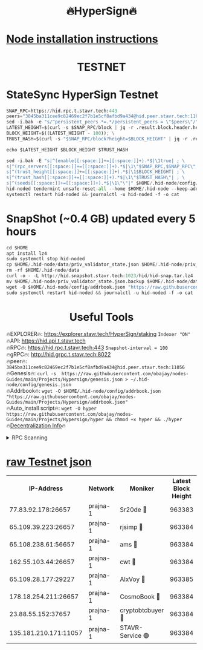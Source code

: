 <h1 align="center"> 🔥HyperSign🔥</h1>

[Node installation instructions](https://github.com/obajay/nodes-Guides/tree/main/Projects/Hypersign)
=

<h1 align="center"> TESTNET</h1>

# StateSync HyperSign Testnet
```python
SNAP_RPC=https://hid.rpc.t.stavr.tech:443
peers="3845ba311cee9c82469ec2f7b1e5cf8afbd9a434@hid.peer.stavr.tech:11056"
sed -i.bak -e "s/^persistent_peers *=.*/persistent_peers = \"$peers\"/" $HOME/.hid-node/config/config.toml
LATEST_HEIGHT=$(curl -s $SNAP_RPC/block | jq -r .result.block.header.height); \
BLOCK_HEIGHT=$((LATEST_HEIGHT - 100)); \
TRUST_HASH=$(curl -s "$SNAP_RPC/block?height=$BLOCK_HEIGHT" | jq -r .result.block_id.hash)

echo $LATEST_HEIGHT $BLOCK_HEIGHT $TRUST_HASH

sed -i.bak -E "s|^(enable[[:space:]]+=[[:space:]]+).*$|\1true| ; \
s|^(rpc_servers[[:space:]]+=[[:space:]]+).*$|\1\"$SNAP_RPC,$SNAP_RPC\"| ; \
s|^(trust_height[[:space:]]+=[[:space:]]+).*$|\1$BLOCK_HEIGHT| ; \
s|^(trust_hash[[:space:]]+=[[:space:]]+).*$|\1\"$TRUST_HASH\"| ; \
s|^(seeds[[:space:]]+=[[:space:]]+).*$|\1\"\"|" $HOME/.hid-node/config/config.toml
hid-noded tendermint unsafe-reset-all --home $HOME/.hid-node --keep-addr-book
systemctl restart hid-noded && journalctl -u hid-noded -f -o cat
```
# SnapShot (~0.4 GB) updated every 5 hours
```python
cd $HOME
apt install lz4
sudo systemctl stop hid-noded
cp $HOME/.hid-node/data/priv_validator_state.json $HOME/.hid-node/priv_validator_state.json.backup
rm -rf $HOME/.hid-node/data
curl -o - -L http://hid.snapshot.stavr.tech:1023/hid/hid-snap.tar.lz4 | lz4 -c -d - | tar -x -C $HOME/.hid-node --strip-components 2
mv $HOME/.hid-node/priv_validator_state.json.backup $HOME/.hid-node/data/priv_validator_state.json
wget -O $HOME/.hid-node/config/addrbook.json "https://raw.githubusercontent.com/obajay/nodes-Guides/main/Projects/Hypersign/addrbook.json"
sudo systemctl restart hid-noded && journalctl -u hid-noded -f -o cat
```

 <h1 align="center"> Useful Tools</h1>

🔥EXPLORER🔥:      https://explorer.stavr.tech/HyperSign/staking        `Indexer "ON"` \
🔥API:             https://hid.api.t.stavr.tech \
🔥RPC🔥:           https://hid.rpc.t.stavr.tech:443              `Snapshot-interval = 100` \
🔥gRPC🔥:          http://hid.grpc.t.stavr.tech:8022 \
🔥peer🔥:          `3845ba311cee9c82469ec2f7b1e5cf8afbd9a434@hid.peer.stavr.tech:11056` \
🔥Genesis🔥:     ```curl -s  https://raw.githubusercontent.com/obajay/nodes-Guides/main/Projects/Hypersign/genesis.json > ~/.hid-node/config/genesis.json``` \
🔥Addrbook🔥:    ```wget -O $HOME/.hid-node/config/addrbook.json "https://raw.githubusercontent.com/obajay/nodes-Guides/main/Projects/Hypersign/addrbook.json"``` \
🔥Auto_install script🔥: ```wget -O hyper https://raw.githubusercontent.com/obajay/nodes-Guides/main/Projects/Hypersign/hyper && chmod +x hyper && ./hyper``` \
🔥[Decentralization Info](https://github.com/obajay/StateSync-snapshots/tree/main/Projects/Hypersign/Decentralization)🔥

<details>
<summary>RPC Scanning</summary>

<h2 align="center"> We scan nodes in real time every 4 hours. And we provide the final result of RPC endpoints.
We cannot influence the operation of these nodes in any way. </h2>


```python
If Voting Power is higher than 0 --> then the Node is a validator of the network and may be subject to attack and be a potential threat to the chain.
```
```python
We marked such validators with a red symbol
```

</details>

[raw Testnet json](https://rpc-check.hypert.stavr.tech/hypert/rpc-hypert-result.json)
=

<table><tr><th>IP-Address</th><th>Network</th><th>Moniker</th><th>Latest Block Height</th><th>Earliest Block Height</th><th>Catching Up</th><th>Tx Index</th><th>Voting Power</th><th>Scan Time</th></tr><tr><td>77.83.92.178:26657</td><td>prajna-1</td><td>Sr20de 🔴</td><td>963383</td><td>1</td><td>False</td><td>on</td><td>1080256</td><td>2024-02-22T13:51:09.327182427UTC</td></tr><tr><td>65.109.39.223:26657</td><td>prajna-1</td><td>rjsimp 🔴</td><td>963384</td><td>1</td><td>False</td><td>on</td><td>1223333</td><td>2024-02-22T13:51:11.753448945UTC</td></tr><tr><td>65.108.238.61:56657</td><td>prajna-1</td><td>ams 🔴</td><td>963384</td><td>1</td><td>False</td><td>on</td><td>1263676</td><td>2024-02-22T13:51:18.607321842UTC</td></tr><tr><td>162.55.103.44:26657</td><td>prajna-1</td><td>cwt 🔴</td><td>963384</td><td>1</td><td>False</td><td>on</td><td>989833</td><td>2024-02-22T13:51:21.276549527UTC</td></tr><tr><td>65.109.28.177:29227</td><td>prajna-1</td><td>AlxVoy 🔴</td><td>963385</td><td>1</td><td>False</td><td>on</td><td>1073855</td><td>2024-02-22T13:51:30.126811119UTC</td></tr><tr><td>178.18.254.211:26657</td><td>prajna-1</td><td>CosmoBook 🔴</td><td>963384</td><td>108201</td><td>False</td><td>on</td><td>990495</td><td>2024-02-22T13:51:18.227433513UTC</td></tr><tr><td>23.88.55.152:37657</td><td>prajna-1</td><td>cryptobtcbuyer 🔴</td><td>963384</td><td>863384</td><td>False</td><td>on</td><td>1250555</td><td>2024-02-22T13:51:21.506373113UTC</td></tr><tr><td>135.181.210.171:11057</td><td>prajna-1</td><td>STAVR-Service 🟢</td><td>963384</td><td>961501</td><td>False</td><td>on</td><td>0</td><td>2024-02-22T13:51:18.966347231UTC</td></tr></table>
